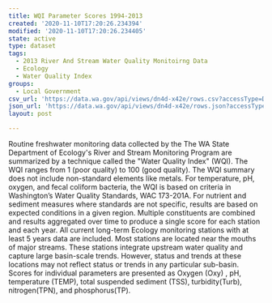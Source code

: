 ```yaml
---
title: WQI Parameter Scores 1994-2013
created: '2020-11-10T17:20:26.234394'
modified: '2020-11-10T17:20:26.234405'
state: active
type: dataset
tags:
  - 2013 River And Stream Water Quality Monitoirng Data
  - Ecology
  - Water Quality Index
groups:
  - Local Government
csv_url: 'https://data.wa.gov/api/views/dn4d-x42e/rows.csv?accessType=DOWNLOAD'
json_url: 'https://data.wa.gov/api/views/dn4d-x42e/rows.json?accessType=DOWNLOAD'
layout: post

---
```

Routine freshwater monitoring data collected by the The WA State Department of Ecology's River and Stream Monitoring Program are summarized by a technique called the "Water Quality Index" (WQI). The WQI ranges from 1 (poor quality) to 100 (good quality). The WQI summary does not include non-standard elements like metals. For temperature, pH, oxygen, and fecal coliform bacteria, the WQI is based on criteria in Washington’s Water Quality Standards, WAC 173-201A. For nutrient and sediment measures where standards are not specific, results are based on expected conditions in a given region. Multiple constituents are combined and results aggregated over time to produce a single score for each station and each year. All current long-term Ecology monitoring stations with at least 5 years data are included.  Most stations are located near the mouths of major streams.  These stations integrate upstream water quality and capture large basin-scale trends. However, status and trends at these locations may not reflect status or trends in any particular sub-basin. Scores for individual parameters are presented as Oxygen (Oxy) , pH, temperature (TEMP), total suspended sediment (TSS), turbidity(Turb), nitrogen(TPN), and phosphorus(TP).
